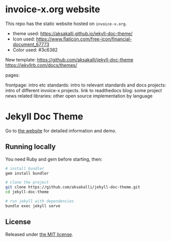 # invoice-x.org website

This repo has the static website hosted on `invoice-x.org`.

- theme used: https://aksakalli.github.io/jekyll-doc-theme/
- Icon used: https://www.flaticon.com/free-icon/financial-document_67773
- Color used: #3c6382

New template:
https://github.com/aksakalli/jekyll-doc-theme
https://jekyllrb.com/docs/themes/


pages:

frontpage: intro etc
standards: intro to relevant standards and docs
projects: intro of different invoice-x projects. link to readthedocs
blog: some project news
related libraries: other open source implementation by language



# Jekyll Doc Theme

Go to [the website](https://aksakalli.github.io/jekyll-doc-theme/) for detailed information and demo.

## Running locally

You need Ruby and gem before starting, then:

```bash
# install bundler
gem install bundler

# clone the project
git clone https://github.com/aksakalli/jekyll-doc-theme.git
cd jekyll-doc-theme

# run jekyll with dependencies
bundle exec jekyll serve
```

## License

Released under [the MIT license](LICENSE).
